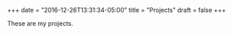 +++
date = "2016-12-26T13:31:34-05:00"
title = "Projects"
draft = false
+++

These are my projects.
